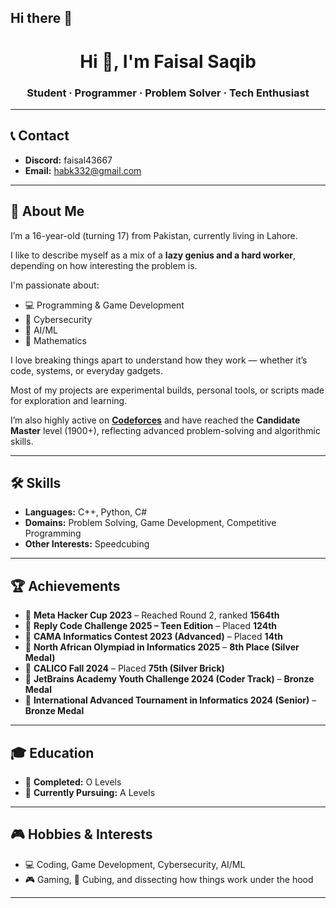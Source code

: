 ## Hi there 👋

<!--
**Faisal-Saqib/Faisal-Saqib** is a ✨ _special_ ✨ repository because its `README.md` (this file) appears on your GitHub profile.

Here are some ideas to get you started:

- 🔭 I’m currently working on ...
- 🌱 I’m currently learning ...
- 👯 I’m looking to collaborate on ...
- 🤔 I’m looking for help with ...
- 💬 Ask me about ...
- 📫 How to reach me: ...
- 😄 Pronouns: ...
- ⚡ Fun fact: ...
-->
<!-- GitHub Profile README for Faisal Saqib -->

<h1 align="center">Hi 👋, I'm Faisal Saqib</h1>
<h3 align="center">Student · Programmer · Problem Solver · Tech Enthusiast</h3>

---

## 📞 Contact
- **Discord:** faisal43667  
- **Email:** habk332@gmail.com  

---

## 🌟 About Me

I’m a 16-year-old (turning 17) from Pakistan, currently living in Lahore.

I like to describe myself as a mix of a **lazy genius and a hard worker**, depending on how interesting the problem is.

I'm passionate about:
- 💻 Programming & Game Development  
- 🔐 Cybersecurity  
- 🤖 AI/ML  
- 🧮 Mathematics

I love breaking things apart to understand how they work — whether it’s code, systems, or everyday gadgets.

Most of my projects are experimental builds, personal tools, or scripts made for exploration and learning.

I’m also highly active on **[Codeforces](https://codeforces.com/)** and have reached the **Candidate Master** level (1900+), reflecting advanced problem-solving and algorithmic skills.

---

## 🛠️ Skills

- **Languages:** C++, Python, C#  
- **Domains:** Problem Solving, Game Development, Competitive Programming  
- **Other Interests:** Speedcubing

---

## 🏆 Achievements

- 🏅 **Meta Hacker Cup 2023** – Reached Round 2, ranked **1564th**  
- 🧠 **Reply Code Challenge 2025 – Teen Edition** – Placed **124th**  
- 🥇 **CAMA Informatics Contest 2023 (Advanced)** – Placed **14th**  
- 🥈 **North African Olympiad in Informatics 2025** – **8th Place (Silver Medal)**  
- 🧱 **CALICO Fall 2024** – Placed **75th (Silver Brick)**  
- 🥉 **JetBrains Academy Youth Challenge 2024 (Coder Track)** – **Bronze Medal**  
- 🥉 **International Advanced Tournament in Informatics 2024 (Senior)** – **Bronze Medal**

---

## 🎓 Education

- 📘 **Completed:** O Levels  
- 📗 **Currently Pursuing:** A Levels  

---

## 🎮 Hobbies & Interests

- 💻 Coding, Game Development, Cybersecurity, AI/ML  
- 🎮 Gaming, 🧩 Cubing, and dissecting how things work under the hood  

---
